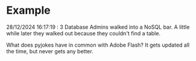 # Example

<!-- replace-with-date starts -->
28/12/2024 16:17:19 : 3 Database Admins walked into a NoSQL bar. A little while later they walked out because they couldn't find a table.
<!-- replace-with-date ends -->

<!-- replace-with-joke starts -->
What does pyjokes have in common with Adobe Flash? It gets updated all the time, but never gets any better.
<!-- replace-with-joke ends -->